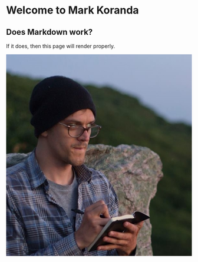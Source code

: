 # Welcome to Mark Koranda
## Does Markdown work?
If it does, then this page will render properly.

![Image](profPic.jpg)
